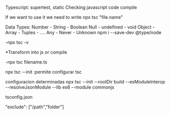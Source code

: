 Typescript: supertest, static Checking javascript code compile

If we want to use it we need to write npx tsc "file.name"

Data Types: 
            Number - String - Boolean
            Null -  undefined - void
            Object - Array - Tuples - ....
            Any -  Never - Unknown
            npm i --save-dev @type/node


-npx tsc -v

*Transform into js or compile

-npx tsc filename.ts

npx tsc --init
    :permite configurar tsc

configuracion determinadas
    npx tsc --init --rootDir build 
    --esModuleInterop --resolveJsonModule --lib es6 --module commonjs 

tsconfig.json

"exclude": ["/path","folder"]